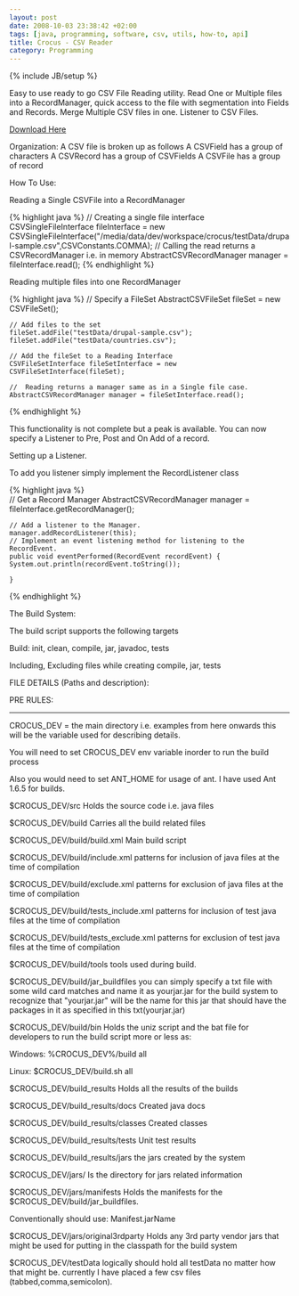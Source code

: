 ```yaml
---
layout: post
date: 2008-10-03 23:38:42 +02:00
tags: [java, programming, software, csv, utils, how-to, api]
title: Crocus - CSV Reader
category: Programming
---
```

{% include JB/setup %}

Easy to use ready to go CSV File Reading utility. Read One or Multiple files into a RecordManager, quick access to the file with segmentation into Fields and Records. Merge Multiple CSV files in one. Listener to CSV Files.

[Download Here](https://sourceforge.net/project/platformdownload.php?group_id=172152)

Organization:
A CSV file is broken up as follows
A CSVField has a group of characters
A CSVRecord has a group of CSVFields
A CSVFile has a group of record

How To Use:

Reading a Single CSVFile into a RecordManager

{% highlight java %}
	// Creating a single file interface
	CSVSingleFileInterface fileInterface = new CSVSingleFileInterface("/media/data/dev/workspace/crocus/testData/drupal-sample.csv",CSVConstants.COMMA);
	// Calling the read returns a CSVRecordManager i.e. in memory
	AbstractCSVRecordManager manager = fileInterface.read();
{% endhighlight %}

Reading multiple files into one RecordManager

{% highlight java %}
	// Specify a FileSet
	AbstractCSVFileSet fileSet = new CSVFileSet();

	// Add files to the set
	fileSet.addFile("testData/drupal-sample.csv");
	fileSet.addFile("testData/countries.csv");

	// Add the fileSet to a Reading Interface
	CSVFileSetInterface fileSetInterface = new CSVFileSetInterface(fileSet);

	//  Reading returns a manager same as in a Single file case.
	AbstractCSVRecordManager manager = fileSetInterface.read();
{% endhighlight %}

This functionality is not complete but a peak is available.
You can now specify a Listener to Pre, Post and On Add of a record.

Setting up a Listener.

To add you listener simply implement the RecordListener class

{% highlight java %}	
	// Get a Record Manager
	AbstractCSVRecordManager manager = fileInterface.getRecordManager();

	// Add a listener to the Manager.
	manager.addRecordListener(this);
	// Implement an event listening method for listening to the RecordEvent.
	public void eventPerformed(RecordEvent recordEvent) {
	System.out.println(recordEvent.toString());

	}
{% endhighlight %}

The Build System:

The build script supports the following targets

Build: init, clean, compile, jar, javadoc, tests

Including, Excluding files while creating compile, jar, tests

FILE DETAILS (Paths and description):

PRE RULES:

---------

CROCUS_DEV = the main directory i.e. examples from here onwards this will be the variable used for describing details.

You will need to set CROCUS_DEV env variable inorder to run the build process

Also you would need to set ANT_HOME for usage of ant. I have used Ant 1.6.5 for builds.

$CROCUS_DEV/src Holds the source code i.e. java files

$CROCUS_DEV/build Carries all the build related files

$CROCUS_DEV/build/build.xml Main build script

$CROCUS_DEV/build/include.xml patterns for inclusion of java files at the time of compilation

$CROCUS_DEV/build/exclude.xml patterns for exclusion of java files at the time of compilation

$CROCUS_DEV/build/tests_include.xml patterns for inclusion of test java files at the time of compilation

$CROCUS_DEV/build/tests_exclude.xml patterns for exclusion of test java files at the time of compilation

$CROCUS_DEV/build/tools tools used during build.

$CROCUS_DEV/build/jar_buildfiles you can simply specify a txt file with some wild card matches and name it as yourjar.jar for the build system to recognize that "yourjar.jar" will be the name for this jar that should have the packages in it as specified in this txt(yourjar.jar)

$CROCUS_DEV/build/bin Holds the uniz script and the bat file for developers to run the build script more or less as:

Windows: %CROCUS_DEV%/build all

Linux: $CROCUS_DEV/build.sh all

$CROCUS_DEV/build_results Holds all the results of the builds

$CROCUS_DEV/build_results/docs Created java docs

$CROCUS_DEV/build_results/classes Created classes

$CROCUS_DEV/build_results/tests Unit test results

$CROCUS_DEV/build_results/jars the jars created by the system

$CROCUS_DEV/jars/ Is the directory for jars related information

$CROCUS_DEV/jars/manifests Holds the manifests for the $CROCUS_DEV/build/jar_buildfiles.

Conventionally should use: Manifest.jarName

$CROCUS_DEV/jars/original3rdparty Holds any 3rd party vendor jars that might be used for putting in the classpath for the build system

$CROCUS_DEV/testData logically should hold all testData no matter how that might be. currently I have placed a few csv files (tabbed,comma,semicolon).

